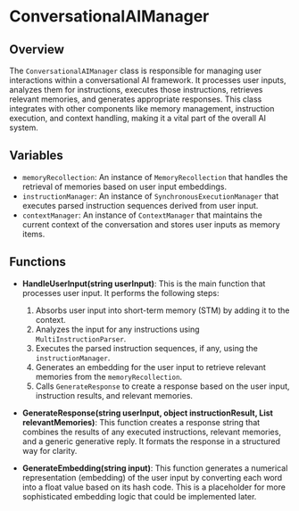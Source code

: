 # ConversationalAIManager

## Overview
The `ConversationalAIManager` class is responsible for managing user interactions within a conversational AI framework. It processes user inputs, analyzes them for instructions, executes those instructions, retrieves relevant memories, and generates appropriate responses. This class integrates with other components like memory management, instruction execution, and context handling, making it a vital part of the overall AI system.

## Variables
- `memoryRecollection`: An instance of `MemoryRecollection` that handles the retrieval of memories based on user input embeddings.
- `instructionManager`: An instance of `SynchronousExecutionManager` that executes parsed instruction sequences derived from user input.
- `contextManager`: An instance of `ContextManager` that maintains the current context of the conversation and stores user inputs as memory items.

## Functions
- **HandleUserInput(string userInput)**: This is the main function that processes user input. It performs the following steps:
  1. Absorbs user input into short-term memory (STM) by adding it to the context.
  2. Analyzes the input for any instructions using `MultiInstructionParser`.
  3. Executes the parsed instruction sequences, if any, using the `instructionManager`.
  4. Generates an embedding for the user input to retrieve relevant memories from the `memoryRecollection`.
  5. Calls `GenerateResponse` to create a response based on the user input, instruction results, and relevant memories.

- **GenerateResponse(string userInput, object instructionResult, List<MemoryItem> relevantMemories)**: This function creates a response string that combines the results of any executed instructions, relevant memories, and a generic generative reply. It formats the response in a structured way for clarity.

- **GenerateEmbedding(string input)**: This function generates a numerical representation (embedding) of the user input by converting each word into a float value based on its hash code. This is a placeholder for more sophisticated embedding logic that could be implemented later.